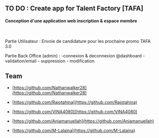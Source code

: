 ## TO DO : Create app for Talent Factory [TAFA]

<h4>Conception d'une application web inscription & espace membre</h4>

</br>

<p>Partie Utilisateur : Envoie de candidature pour les prochaine promo TAFA 3.0</p>
<p>Partie Back Office (admin) : -connexion & deconnexion @dashboard - validation/email - suppression - modification</p>

## Team

-   [https://github.com/Nathanwalker28](https://github.com/Nathanwalker28)

-   [https://github.com/Rajotahina](https://github.com/Rajotahina)

-   [https://github.com/VINA4080](https://github.com/VINA4080)

-   [https://github.com/Anjamanuellah](https://github.com/Anjamanuellah)

-   [https://github.com/M-Lalaina](https://github.com/M-Lalaina)
